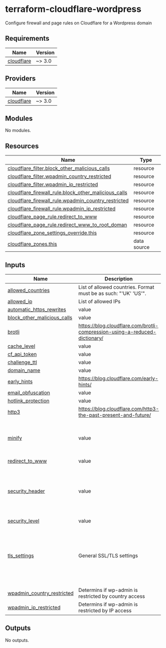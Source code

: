# terraform-cloudflare-wordpress
Configure firewall and page rules on Cloudflare for a Wordpress domain

<!-- BEGIN_TF_DOCS -->
## Requirements

| Name | Version |
|------|---------|
| <a name="requirement_cloudflare"></a> [cloudflare](#requirement\_cloudflare) | ~> 3.0 |

## Providers

| Name | Version |
|------|---------|
| <a name="provider_cloudflare"></a> [cloudflare](#provider\_cloudflare) | ~> 3.0 |

## Modules

No modules.

## Resources

| Name | Type |
|------|------|
| [cloudflare_filter.block_other_malicious_calls](https://registry.terraform.io/providers/cloudflare/cloudflare/latest/docs/resources/filter) | resource |
| [cloudflare_filter.wpadmin_country_restricted](https://registry.terraform.io/providers/cloudflare/cloudflare/latest/docs/resources/filter) | resource |
| [cloudflare_filter.wpadmin_ip_restricted](https://registry.terraform.io/providers/cloudflare/cloudflare/latest/docs/resources/filter) | resource |
| [cloudflare_firewall_rule.block_other_malicious_calls](https://registry.terraform.io/providers/cloudflare/cloudflare/latest/docs/resources/firewall_rule) | resource |
| [cloudflare_firewall_rule.wpadmin_country_restricted](https://registry.terraform.io/providers/cloudflare/cloudflare/latest/docs/resources/firewall_rule) | resource |
| [cloudflare_firewall_rule.wpadmin_ip_restricted](https://registry.terraform.io/providers/cloudflare/cloudflare/latest/docs/resources/firewall_rule) | resource |
| [cloudflare_page_rule.redirect_to_www](https://registry.terraform.io/providers/cloudflare/cloudflare/latest/docs/resources/page_rule) | resource |
| [cloudflare_page_rule.redirect_www_to_root_doman](https://registry.terraform.io/providers/cloudflare/cloudflare/latest/docs/resources/page_rule) | resource |
| [cloudflare_zone_settings_override.this](https://registry.terraform.io/providers/cloudflare/cloudflare/latest/docs/resources/zone_settings_override) | resource |
| [cloudflare_zones.this](https://registry.terraform.io/providers/cloudflare/cloudflare/latest/docs/data-sources/zones) | data source |

## Inputs

| Name | Description | Type | Default | Required |
|------|-------------|------|---------|:--------:|
| <a name="input_allowed_countries"></a> [allowed\_countries](#input\_allowed\_countries) | List of allowed countries. Format must be as such: "'UK' 'US'". | `list(any)` | `[]` | no |
| <a name="input_allowed_ip"></a> [allowed\_ip](#input\_allowed\_ip) | List of allowed IPs | `string` | `""` | no |
| <a name="input_automatic_https_rewrites"></a> [automatic\_https\_rewrites](#input\_automatic\_https\_rewrites) | value | `string` | `"on"` | no |
| <a name="input_block_other_malicious_calls"></a> [block\_other\_malicious\_calls](#input\_block\_other\_malicious\_calls) | value | `bool` | `false` | no |
| <a name="input_brotli"></a> [brotli](#input\_brotli) | https://blog.cloudflare.com/brotli-compression-using-a-reduced-dictionary/ | `string` | `"on"` | no |
| <a name="input_cache_level"></a> [cache\_level](#input\_cache\_level) | value | `string` | `"aggressive"` | no |
| <a name="input_cf_api_token"></a> [cf\_api\_token](#input\_cf\_api\_token) | value | `string` | n/a | yes |
| <a name="input_challenge_ttl"></a> [challenge\_ttl](#input\_challenge\_ttl) | value | `string` | `1800` | no |
| <a name="input_domain_name"></a> [domain\_name](#input\_domain\_name) | value | `string` | n/a | yes |
| <a name="input_early_hints"></a> [early\_hints](#input\_early\_hints) | https://blog.cloudflare.com/early-hints/ | `string` | `"on"` | no |
| <a name="input_email_obfuscation"></a> [email\_obfuscation](#input\_email\_obfuscation) | value | `string` | `"on"` | no |
| <a name="input_hotlink_protection"></a> [hotlink\_protection](#input\_hotlink\_protection) | value | `string` | `"on"` | no |
| <a name="input_http3"></a> [http3](#input\_http3) | https://blog.cloudflare.com/http3-the-past-present-and-future/ | `string` | `"on"` | no |
| <a name="input_minify"></a> [minify](#input\_minify) | value | <pre>object({<br>    css  = string<br>    js   = string<br>    html = string<br>  })</pre> | <pre>{<br>  "css": "on",<br>  "html": "on",<br>  "js": "off"<br>}</pre> | no |
| <a name="input_redirect_to_www"></a> [redirect\_to\_www](#input\_redirect\_to\_www) | value | `bool` | `false` | no |
| <a name="input_security_header"></a> [security\_header](#input\_security\_header) | value | <pre>object({<br>    enabled            = bool<br>    preload            = bool<br>    include_subdomains = bool<br>    nosniff            = bool<br>    max_age            = number<br>  })</pre> | <pre>{<br>  "enabled": true,<br>  "include_subdomains": true,<br>  "max_age": 2630000,<br>  "nosniff": true,<br>  "preload": true<br>}</pre> | no |
| <a name="input_security_level"></a> [security\_level](#input\_security\_level) | value | `string` | `"medium"` | no |
| <a name="input_tls_settings"></a> [tls\_settings](#input\_tls\_settings) | General SSL/TLS settings | <pre>object({<br>    ssl                      = string<br>    tls_1_3                  = string<br>    min_tls_version          = string<br>    automatic_https_rewrites = string<br>    opportunistic_encryption = string<br>    always_use_https         = string<br>  })</pre> | <pre>{<br>  "always_use_https": "on",<br>  "automatic_https_rewrites": "on",<br>  "min_tls_version": "1.2",<br>  "opportunistic_encryption": "on",<br>  "ssl": "strict",<br>  "tls_1_3": "on"<br>}</pre> | no |
| <a name="input_wpadmin_country_restricted"></a> [wpadmin\_country\_restricted](#input\_wpadmin\_country\_restricted) | Determins if wp-admin is restricted by country access | `bool` | `false` | no |
| <a name="input_wpadmin_ip_restricted"></a> [wpadmin\_ip\_restricted](#input\_wpadmin\_ip\_restricted) | Determins if wp-admin is restricted by IP access | `bool` | `false` | no |

## Outputs

No outputs.
<!-- END_TF_DOCS -->